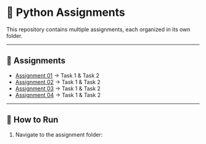 # 🐍 Python Assignments

This repository contains multiple assignments, each organized in its own folder.

---

## 📂 Assignments
- [Assignment 01](./Assignment%201) → Task 1 & Task 2
- [Assignment 02](./Assignment%202) → Task 1 & Task 2
- [Assignment 03](./Assignment%203) → Task 1 & Task 2
- [Assignment 04](./Assignment%204) → Task 1 & Task 2
---

## 🚀 How to Run
1. Navigate to the assignment folder:

